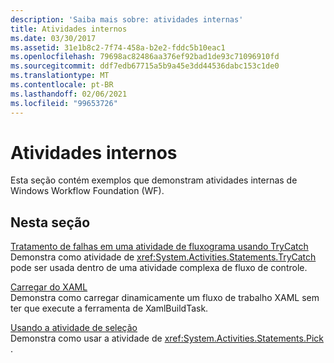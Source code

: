```yaml
---
description: 'Saiba mais sobre: atividades internas'
title: Atividades internos
ms.date: 03/30/2017
ms.assetid: 31e1b8c2-7f74-458a-b2e2-fddc5b10eac1
ms.openlocfilehash: 79698ac82486aa376ef92bad1de93c71096910fd
ms.sourcegitcommit: ddf7edb67715a5b9a45e3dd44536dabc153c1de0
ms.translationtype: MT
ms.contentlocale: pt-BR
ms.lasthandoff: 02/06/2021
ms.locfileid: "99653726"
---
```

# <a name="built-in-activities"></a>Atividades internos

Esta seção contém exemplos que demonstram atividades internas de Windows Workflow Foundation (WF).

## <a name="in-this-section"></a>Nesta seção

[Tratamento de falhas em uma atividade de fluxograma usando TryCatch](fault-handling-in-a-flowchart-activity-using-trycatch.md)\
Demonstra como atividade de <xref:System.Activities.Statements.TryCatch> pode ser usada dentro de uma atividade complexa de fluxo de controle.

[Carregar do XAML](load-from-xaml.md)\
Demonstra como carregar dinamicamente um fluxo de trabalho XAML sem ter que execute a ferramenta de XamlBuildTask.

[Usando a atividade de seleção](using-the-pick-activity.md)\
Demonstra como usar a atividade de <xref:System.Activities.Statements.Pick> .
